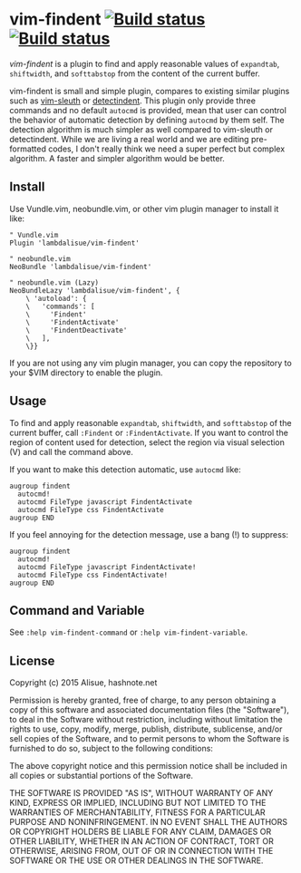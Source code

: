 vim-findent [![Build status](https://travis-ci.org/lambdalisue/vim-findent.svg?branch=master)](https://travis-ci.org/lambdalisue/vim-findent) [![Build status](https://ci.appveyor.com/api/projects/status/p7orkdddc08v4lvk/branch/master?svg=true)](https://ci.appveyor.com/project/lambdalisue/vim-findent/branch/master)
===============================================================================


*vim-findent* is a plugin to find and apply reasonable values of `expandtab`,
`shiftwidth`, and `softtabstop` from the content of the current buffer.

vim-findent is small and simple plugin, compares to existing similar plugins such as [vim-sleuth](https://github.com/tpope/vim-sleuth) or [detectindent](https://github.com/ciaranm/detectindent).
This plugin only provide three commands and no default `autocmd` is provided, mean that user can control the behavior of automatic detection by defining `autocmd` by them self.
The detection algorithm is much simpler as well compared to vim-sleuth or detectindent.
While we are living a real world and we are editing pre-formatted codes, I don't really think we need a super perfect but complex algorithm.
A faster and simpler algorithm would be better.


Install
-------------------------------------------------------------------------------

Use Vundle.vim, neobundle.vim, or other vim plugin manager to install it like:

```vim
" Vundle.vim
Plugin 'lambdalisue/vim-findent'

" neobundle.vim
NeoBundle 'lambdalisue/vim-findent'

" neobundle.vim (Lazy)
NeoBundleLazy 'lambdalisue/vim-findent', {
	\ 'autoload': {
	\   'commands': [
	\     'Findent'
	\     'FindentActivate'
	\     'FindentDeactivate'
	\   ],
	\}}
```

If you are not using any vim plugin manager, you can copy the repository to
your $VIM directory to enable the plugin.


Usage
-------------------------------------------------------------------------------

To find and apply reasonable `expandtab`, `shiftwidth`, and `softtabstop` of
the current buffer, call `:Findent` or `:FindentActivate`.
If you want to control the region of content used for detection, select the
region via visual selection (V) and call the command above.

If you want to make this detection automatic, use `autocmd` like:

```vim
augroup findent
  autocmd!
  autocmd FileType javascript FindentActivate
  autocmd FileType css FindentActivate
augroup END
```

If you feel annoying for the detection message, use a bang (!) to suppress:

```vim
augroup findent
  autocmd!
  autocmd FileType javascript FindentActivate!
  autocmd FileType css FindentActivate!
augroup END
```

Command and Variable
-------------------------------------------------------------------------------

See `:help vim-findent-command` or `:help vim-findent-variable`.


License
--------------------------------------------------------------------------------
Copyright (c) 2015 Alisue, hashnote.net

Permission is hereby granted, free of charge, to any person obtaining
a copy of this software and associated documentation files
(the "Software"), to deal in the Software without restriction,
including without limitation the rights to use, copy, modify, merge,
publish, distribute, sublicense, and/or sell copies of the Software,
and to permit persons to whom the Software is furnished to do so,
subject to the following conditions:

The above copyright notice and this permission notice shall be
included in all copies or substantial portions of the Software.

THE SOFTWARE IS PROVIDED "AS IS", WITHOUT WARRANTY OF ANY KIND,
EXPRESS OR IMPLIED, INCLUDING BUT NOT LIMITED TO THE WARRANTIES OF
MERCHANTABILITY, FITNESS FOR A PARTICULAR PURPOSE AND NONINFRINGEMENT.
IN NO EVENT SHALL THE AUTHORS OR COPYRIGHT HOLDERS BE LIABLE FOR ANY
CLAIM, DAMAGES OR OTHER LIABILITY, WHETHER IN AN ACTION OF CONTRACT,
TORT OR OTHERWISE, ARISING FROM, OUT OF OR IN CONNECTION WITH THE
SOFTWARE OR THE USE OR OTHER DEALINGS IN THE SOFTWARE.
